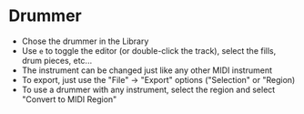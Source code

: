 # Drummer

- Chose the drummer in the Library
- Use `e` to toggle the editor (or double-click the track), select the fills, drum pieces, etc... 
- The instrument can be changed just like any other MIDI instrument
- To export, just use the "File" -> "Export" options ("Selection" or "Region)
- To use a drummer with any instrument, select the region and select "Convert to MIDI Region"